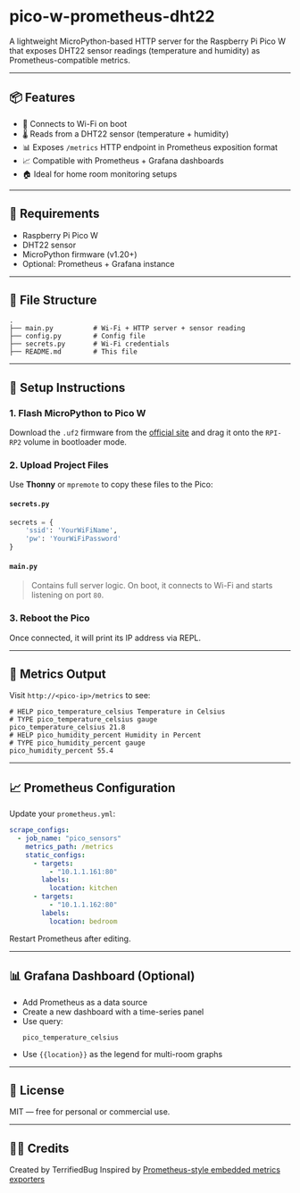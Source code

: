 # pico-w-prometheus-dht22

A lightweight MicroPython-based HTTP server for the Raspberry Pi Pico W that exposes DHT22 sensor readings (temperature and humidity) as Prometheus-compatible metrics.

---

## 📦 Features

- 📡 Connects to Wi-Fi on boot
- 🌡️ Reads from a DHT22 sensor (temperature + humidity)
- 📊 Exposes `/metrics` HTTP endpoint in Prometheus exposition format
- 📈 Compatible with Prometheus + Grafana dashboards
- 🏠 Ideal for home room monitoring setups

---

## 🧰 Requirements

- Raspberry Pi Pico W
- DHT22 sensor
- MicroPython firmware (v1.20+)
- Optional: Prometheus + Grafana instance

---

## 📁 File Structure

```
.
├── main.py          # Wi-Fi + HTTP server + sensor reading
├── config.py        # Config file
├── secrets.py       # Wi-Fi credentials
├── README.md        # This file
```

---

## 🔧 Setup Instructions

### 1. Flash MicroPython to Pico W

Download the `.uf2` firmware from the [official site](https://micropython.org/download/rp2-pico-w/) and drag it onto the `RPI-RP2` volume in bootloader mode.

### 2. Upload Project Files

Use **Thonny** or `mpremote` to copy these files to the Pico:

#### `secrets.py`

```python
secrets = {
    'ssid': 'YourWiFiName',
    'pw': 'YourWiFiPassword'
}
```

#### `main.py`

> Contains full server logic. On boot, it connects to Wi-Fi and starts listening on port `80`.

### 3. Reboot the Pico

Once connected, it will print its IP address via REPL.

---

## 📡 Metrics Output

Visit `http://<pico-ip>/metrics` to see:

```
# HELP pico_temperature_celsius Temperature in Celsius
# TYPE pico_temperature_celsius gauge
pico_temperature_celsius 21.8
# HELP pico_humidity_percent Humidity in Percent
# TYPE pico_humidity_percent gauge
pico_humidity_percent 55.4
```

---

## 📈 Prometheus Configuration

Update your `prometheus.yml`:

```yaml
scrape_configs:
  - job_name: "pico_sensors"
    metrics_path: /metrics
    static_configs:
      - targets:
          - "10.1.1.161:80"
        labels:
          location: kitchen
      - targets:
          - "10.1.1.162:80"
        labels:
          location: bedroom
```

Restart Prometheus after editing.

---

## 📊 Grafana Dashboard (Optional)

- Add Prometheus as a data source
- Create a new dashboard with a time-series panel
- Use query:
  ```promql
  pico_temperature_celsius
  ```
- Use `{{location}}` as the legend for multi-room graphs

---

## 📝 License

MIT — free for personal or commercial use.

---

## 🙋‍♂️ Credits

Created by TerrifiedBug
Inspired by [Prometheus-style embedded metrics exporters](http://www.d3noob.org/2022/10/using-raspberry-pi-pico-with-prometheus.html)
